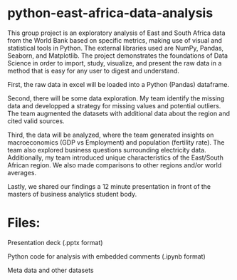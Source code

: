 # python-east-africa-data-analysis
This group project is an exploratory analysis of East and South Africa data from the World Bank based on specific metrics, making use of visual and statistical tools in Python. The external libraries used are NumPy, Pandas, Seaborn, and Matplotlib.
The project demonstrates the foundations of Data Science in order to import, study, visualize, and present the raw data in a method that is easy for any user to digest and understand.

First, the raw data in excel will be loaded into a Python (Pandas) dataframe.

Second, there will be some data exploration. My team identify the missing data and developped a strategy for missing values and potential outliers. The team augmented the datasets with additional data about the region and cited valid sources. 

Third, the data will be analyzed, where the team generated insights on macroeconomics (GDP vs Employment) and population (fertility rate). The team also explored business questions surrounding electricity data. Additionally, my team introduced unique characteristics of the East/South African region. We also made comparisons to other regions and/or world averages.

Lastly, we shared our findings a 12 minute presentation in front of the masters of business analytics student body.


# Files:

Presentation deck (.pptx format)

Python code for analysis with embedded comments (.ipynb format)

Meta data and other datasets
